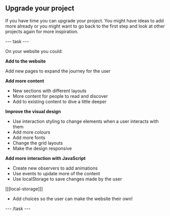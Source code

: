 ## Upgrade your project

If you have time you can upgrade your project. You might have ideas to add more already or you might want to go back to the first step and look at other projects again for more inspiration.

--- task ---

On your website you could:

**Add to the website**

Add new pages to expand the journey for the user

**Add more content**
+ New sections with different layouts
+ More content for people to read and discover
+ Add to existing content to dive a little deeper

**Improve the visual design**
+ Use interaction styling to change elements when a user interacts with them
+ Add more colours
+ Add more fonts
+ Change the grid layouts
+ Make the design responsive

**Add more interaction with JavaScript**
+ Create new observers to add animations
+ Use events to update more of the content
+ Use localStorage to save changes made by the user

[[[local-storage]]]

+ Add choices so the user can make the website their own!

--- /task ---
